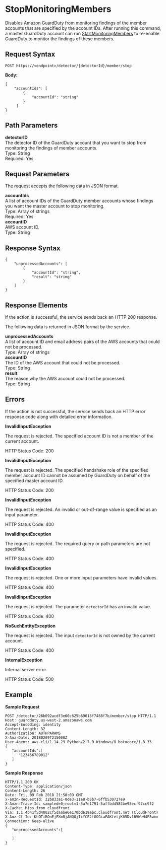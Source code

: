 # StopMonitoringMembers<a name="stop-monitoring-members"></a>

Disables Amazon GuardDuty from monitoring findings of the member accounts that are specified by the account IDs\. After running this command, a master GuardDuty account can run [StartMonitoringMembers](start-monitoring-members.md) to re\-enable GuardDuty to monitor the findings of these members\. 

## Request Syntax<a name="stop-monitoring-members-request-syntax"></a>

```
POST https://<endpoint>/detector/{detectorId}/member/stop
```

**Body:**

```
{
    "accountIds": [
        {
            "accountId": "string"
        }
     ]
}
```

## Path Parameters<a name="stop-monitoring-members-path-parameters"></a>

**detectorID**  
The detector ID of the GuardDuty account that you want to stop from monitoring the findings of member accounts\.  
Type: String  
Required: Yes

## Request Parameters<a name="stop-monitoring-members-request-parameters"></a>

The request accepts the following data in JSON format\.

**accountIds**  
A list of account IDs of the GuardDuty member accounts whose findings you want the master account to stop monitoring\.  
Type: Array of strings  
Required: Yes    
**accountID**  
AWS account ID\.  
Type: String

## Response Syntax<a name="stop-monitoring-members-response-syntax"></a>

```
{
    "unprocessedAccounts": [
        {
            "accountId": "string",
            "result": "string"
        }
    ]
}
```

## Response Elements<a name="stop-monitoring-members-response-parameters"></a>

If the action is successful, the service sends back an HTTP 200 response\.

The following data is returned in JSON format by the service\.

**unprocessedAccounts**  
A list of account ID and email address pairs of the AWS accounts that could not be processed\.  
Type: Array of strings    
**accountID**  
The ID of the AWS account that could not be processed\.  
Type: String  
**result**  
The reason why the AWS account could not be processed\.  
Type: String

## Errors<a name="stop-monitoring-members-errors"></a>

If the action is not successful, the service sends back an HTTP error response code along with detailed error information\.

**InvalidInputException**

The request is rejected\. The specified account ID is not a member of the current account\.

HTTP Status Code: 200 

**InvalidInputException**

The request is rejected\. The specified handshake role of the specified member account ID cannot be assumed by GuardDuty on behalf of the specified master account ID\.

HTTP Status Code: 200 

**InvalidInputException**

The request is rejected\. An invalid or out\-of\-range value is specified as an input parameter\.

HTTP Status Code: 400 

**InvalidInputException**

The request is rejected\. The required query or path parameters are not specified\.

HTTP Status Code: 400 

**InvalidInputException**

The request is rejected\. One or more input parameters have invalid values\.

HTTP Status Code: 400 

**InvalidInputException**

The request is rejected\. The parameter `detectorId` has an invalid value\.

HTTP Status Code: 400 

**NoSuchEntityException**

The request is rejected\. The input `detectorId` is not owned by the current account\.

HTTP Status Code: 400 

**InternalException**

Internal server error\.

HTTP Status Code: 500 

## Example<a name="stop-monitoring-members-example"></a>

**Sample Request**

```
POST /detector/26b092acdf3e60c625b69013f7488f7b/member/stop HTTP/1.1
Host: guardduty.us-west-2.amazonaws.com
Accept-Encoding: identity
Content-Length: 32
Authorization: AUTHPARAMS
X-Amz-Date: 20180209T215008Z
User-Agent: aws-cli/1.14.29 Python/2.7.9 Windows/8 botocore/1.8.33
{  
   "accountIds":[  
      "123456789012"
   ]
}
```

**Sample Response**

```
HTTP/1.1 200 OK
Content-Type: application/json
Content-Length: 26
Date: Fri, 09 Feb 2018 21:50:09 GMT
x-amzn-RequestId: 32b833a1-0de3-11e8-b5b7-6ffb530727e9
X-Amzn-Trace-Id: sampled=0;root=1-5a7e1791-5affbdd584be95ecf97cc9f2
X-Cache: Miss from cloudfront
Via: 1.1 4b41f5d4002cf5daabe6e170bd619abc.cloudfront.net (CloudFront)
X-Amz-Cf-Id: KhOTiBOnEjFXmBjANQOjIiYCE2fGOGiaFAKfetjK65Dv16VWeH4ESw==
Connection: Keep-alive
{  
   "unprocessedAccounts":[  

   ]
}
```